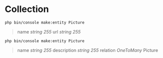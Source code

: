 # Collection

```
php bin/console make:entity Picture
```

> name _string 255_
> url _string 255_

```
php bin/console make:entity Picture
```

> name _string 255_
> description _string 255_
> relation _OneToMany_ Picture





